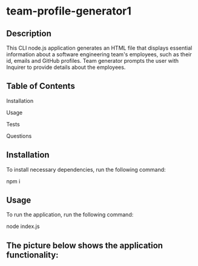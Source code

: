 # team-profile-generator1

## Description

This CLI node.js application generates an HTML file that displays essential information about a software engineering team's employees, such as their id, emails and GitHub profiles. Team generator prompts the user with Inquirer to provide details about the employees.


## Table of Contents

Installation

Usage

Tests

Questions


## Installation


To install necessary dependencies, run the following command:



npm i


## Usage

To run the application, run the following command:



node index.js


## The picture below shows the application functionality:

